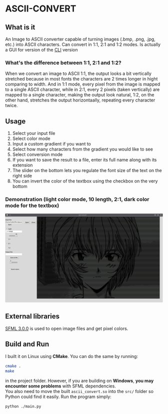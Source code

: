 # ASCII-CONVERT
## What is it
An Image to ASCII converter capable of turning images (.bmp, .png, .jpg, etc.) into ASCII characters. Can convert in 1:1, 2:1 and 1:2 modes. Is actually a GUI for version of the [CLI](https://github.com/laszekQ/ascii-convert) version

### What's the difference between 1:1, 2:1 and 1:2?
When we convert an image to ASCII 1:1, the output looks a bit vertically stretched because in most fonts the characters are 2 times longer in hight comparing to width. And in 1:1 mode, every pixel from the image is mapped to a single ASCII character, while in 2:1, every 2 pixels (taken vertically) are mapped to a single character, making the output look natural, 1:2, on the other hand, stretches the output horizontaally, repeating every character twice.

## Usage
1. Select your input file
2. Select color mode
3. Input a custom gradient if you want to
4. Select how many characters from the gradient you would like to see
5. Select conversion mode
6. If you want to save the result to a file, enter its full name along with its extension
7. The slider on the bottom lets you regulate the font size of the text on the right side
8. You can invert the color of the textbox using the checkbox on the very bottom

### Demonstration (light color mode, 10 length, 2:1, dark color mode for the textbox)
![Rei Ayanami](assets/screenshot1.png)


## External libraries
[SFML 3.0.0](https://www.sfml-dev.org/) is used to open image files and get pixel colors.

## Build and Run
I built it on Linux using **CMake**. You can do the same by running:
```bash
cmake .
make
```
in the project folder. However, if you are building on **Windows**, **you may encounter some problems** with SFML dependencies.<br>
You also need to move the built `ascii_convert.so` into the `src/` folder so Python could find it easily. Run the program simply:
```bash
python ./main.py
```

